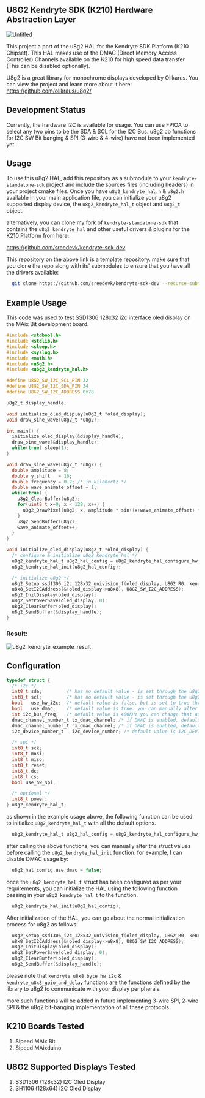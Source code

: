 ## U8G2 Kendryte SDK (K210) Hardware Abstraction Layer

![Untitled](https://user-images.githubusercontent.com/36154121/111921770-6bae4580-8abc-11eb-8501-6546e9949889.png)

This project a port of the u8g2 HAL for the Kendryte SDK Platform (K210 Chipset). This HAL makes use of the DMAC (Direct Memory Access Controller) Channels available on the K210 for high speed data transfer (This can be disabled optionally). 

U8g2 is a great library for monochrome displays developed by Olikarus. You can view the project and learn more about it here:
https://github.com/olikraus/u8g2/

## Development Status
Currently, the hardware I2C is available for usage. You can use FPIOA to select any two pins to be the SDA & SCL for the I2C Bus.
u8g2 cb functions for I2C SW Bit banging & SPI (3-wire & 4-wire) have not been implemented yet.

## Usage

To use this u8g2 HAL, add this repository as a submodule to your `kendryte-standalone-sdk` project and include the sources files (including headers) in your project cmake files.
Once you have `u8g2_kendryte_hal.h` & `u8g2.h` available in your main application file, you can initialize your u8g2 supported display device, the `u8g2_kendryte_hal_t` object and `u8g2_t` object.

alternatively, you can clone my fork of `kendryte-standalone-sdk` that contains the `u8g2_kendryte_hal` and other useful drivers & plugins for the K210 Platform from here:

https://github.com/sreedevk/kendryte-sdk-dev

This repository on the above link is a template repository.
make sure that you clone the repo along with its' submodules to ensure that you have all the drivers available:

```bash
  git clone https://github.com/sreedevk/kendryte-sdk-dev --recurse-submodules
```

## Example Usage

This code was used to test SSD1306 128x32 i2c interface oled display on the MAix Bit development board.

```c
#include <stdbool.h>
#include <stdlib.h>
#include <sleep.h>
#include <syslog.h>
#include <math.h>
#include <u8g2.h>
#include <u8g2_kendryte_hal.h>

#define U8G2_SW_I2C_SCL_PIN 32
#define U8G2_SW_I2C_SDA_PIN 34
#define U8G2_SW_I2C_ADDRESS 0x78

u8g2_t display_handle;

void initialize_oled_display(u8g2_t *oled_display);
void draw_sine_wave(u8g2_t *u8g2);

int main() {
  initialize_oled_display(&display_handle);
  draw_sine_wave(&display_handle);
  while(true) sleep(1);
}

void draw_sine_wave(u8g2_t *u8g2) {
  double amplitude = 8;
  double y_shift   = 16;
  double frequency = 0.2; /* in kilohertz */
  double wave_animate_offset = 1;
  while(true) {
    u8g2_ClearBuffer(u8g2);
    for(uint8_t x=0; x < 128; x++) {
      u8g2_DrawPixel(u8g2, x, amplitude * sin((x+wave_animate_offset) * frequency) + y_shift);
    }
    u8g2_SendBuffer(u8g2);
    wave_animate_offset++;
  }
}

void initialize_oled_display(u8g2_t *oled_display) {
  /* configure & initialize u8g2_kendryte_hal */
  u8g2_kendryte_hal_t u8g2_hal_config = u8g2_kendryte_hal_configure_hw_i2c(U8G2_SW_I2C_SDA_PIN, U8G2_SW_I2C_SCL_PIN);
  u8g2_kendryte_hal_init(u8g2_hal_config);

  /* initialize u8g2 */
  u8g2_Setup_ssd1306_i2c_128x32_univision_f(oled_display, U8G2_R0, kendryte_u8x8_byte_hw_i2c, kendryte_u8x8_gpio_and_delay);
  u8x8_SetI2CAddress(&(oled_display->u8x8), U8G2_SW_I2C_ADDRESS);
  u8g2_InitDisplay(oled_display);
  u8g2_SetPowerSave(oled_display, 0);
  u8g2_ClearBuffer(oled_display);
  u8g2_SendBuffer(&display_handle);
}
```

### Result:
![u8g2_kendryte_example_result](https://media.giphy.com/media/y8ljSQdLt1VP0hu5l4/giphy.gif)


## Configuration

```c
typedef struct {
  /* i2c */
  int8_t sda;         /* has no default value - is set through the u8g2_kendryte_hal_configure_hw_i2c function */
  int8_t scl;         /* has no default value - is set through the u8g2_kendryte_hal_configure_hw_i2c function */
  bool   use_hw_i2c;  /* default value is false, but is set to true through u8g2_kendryte_hal_configure_hw_i2c */
  bool   use_dmac;    /* default value is true. you can manually alter this if you do not wish to use the DMAC channels for data transactions */
  int i2c_bus_freq;   /* default value is 400KHz you can change that as per your requirements */
  dmac_channel_number_t tx_dmac_channel; /* if DMAC is enabled, default value is DMAC_CHANNEL0 */
  dmac_channel_number_t rx_dmac_channel; /* if DMAC is enabled, default value is DMAC_CHANNEL1 */
  i2c_device_number_t   i2c_device_number; /* default value is I2C_DEVICE_0 */

  /* spi */
  int8_t sck;
  int8_t mosi;
  int8_t miso;
  int8_t reset;
  int8_t dc;
  int8_t cs;
  bool use_hw_spi;

  /* optional */
  int8_t power;
} u8g2_kendryte_hal_t;
```

as shown in the example usage above, the following function can be used to initialize `u8g2_kendryte_hal_t` with all the default options.
```c
  u8g2_kendryte_hal_t u8g2_hal_config = u8g2_kendryte_hal_configure_hw_i2c(U8G2_SW_I2C_SDA_PIN, U8G2_SW_I2C_SCL_PIN);
```

after calling the above functions, you can manually alter the struct values before calling the `u8g2_kendryte_hal_init` function. for example, I can disable DMAC usage by:

```c
  u8g2_hal_config.use_dmac = false;
```

once the `u8g2_kendryte_hal_t` struct has been configured as per your requirements, you can initialize the HAL using the following function passing in your `u8g2_kendryte_hal_t` to the function.

```c
  u8g2_kendryte_hal_init(u8g2_hal_config);
```

After initialization of the HAL, you can go about the normal initialization process for u8g2 as follows:

```c
  u8g2_Setup_ssd1306_i2c_128x32_univision_f(oled_display, U8G2_R0, kendryte_u8x8_byte_hw_i2c, kendryte_u8x8_gpio_and_delay);
  u8x8_SetI2CAddress(&(oled_display->u8x8), U8G2_SW_I2C_ADDRESS);
  u8g2_InitDisplay(oled_display);
  u8g2_SetPowerSave(oled_display, 0);
  u8g2_ClearBuffer(oled_display);
  u8g2_SendBuffer(&display_handle);
```

please note that `kendryte_u8x8_byte_hw_i2c` & `kendryte_u8x8_gpio_and_delay` functions are the functions defined by the library to u8g2 to communicate
with your display peripherals.

more such functions will be added in future implementing 3-wire SPI, 2-wire SPI & the u8g2 bit-banging implementation of all these protocols.


## K210 Boards Tested
1. Sipeed MAix Bit
2. Sipeed MAixduino

## U8G2 Supported Displays Tested
1. SSD1306 (128x32) I2C Oled Display
2. SH1106  (128x64) I2C Oled Display

